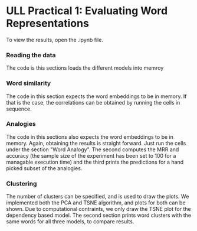 # ULL Practical 1: Evaluating Word Representations

To view the results, open the .ipynb file. 

### Reading the data

The code is this sections loads the different models into memroy

### Word similarity

The code in this section expects the word embeddings to be in memory. If that
is the case, the correlations can be obtained by running the cells in sequence.

### Analogies

The code in this sections also expects the word embeddings to be in memory. Again,
obtaining the results is straight forward. Just run the cells under the section
"Word Analogy". The second computes the MRR and accuracy (the sample size of the experiment has
been set to 100 for a managable execution time) and the third prints the
predictions for a hand picked subset of the analogies. 

### Clustering

The number of clusters can be specified, and is used to draw the plots. We implemented 
both the PCA and TSNE algorithm, and plots for both can be shown. Due to computational contraints,
we only draw the TSNE plot for the dependency based model. The second section prints
word clusters with the same words for all three models, to compare results. 